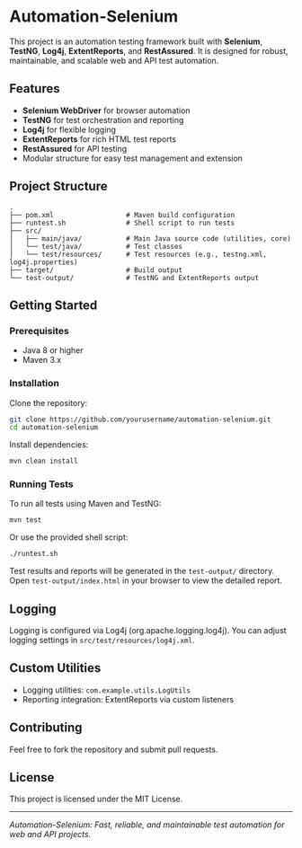 # Automation-Selenium

This project is an automation testing framework built with **Selenium**, **TestNG**, **Log4j**, **ExtentReports**, and **RestAssured**. It is designed for robust, maintainable, and scalable web and API test automation.

## Features

- **Selenium WebDriver** for browser automation
- **TestNG** for test orchestration and reporting
- **Log4j** for flexible logging
- **ExtentReports** for rich HTML test reports
- **RestAssured** for API testing
- Modular structure for easy test management and extension

## Project Structure

```
.
├── pom.xml                  # Maven build configuration
├── runtest.sh               # Shell script to run tests
├── src/
│   ├── main/java/           # Main Java source code (utilities, core)
│   └── test/java/           # Test classes
│   └── test/resources/      # Test resources (e.g., testng.xml, log4j.properties)
├── target/                  # Build output
└── test-output/             # TestNG and ExtentReports output
```

## Getting Started

### Prerequisites

- Java 8 or higher
- Maven 3.x

### Installation

Clone the repository:

```sh
git clone https://github.com/yourusername/automation-selenium.git
cd automation-selenium
```

Install dependencies:

```sh
mvn clean install
```

### Running Tests

To run all tests using Maven and TestNG:

```sh
mvn test
```

Or use the provided shell script:

```sh
./runtest.sh
```

Test results and reports will be generated in the `test-output/` directory. Open `test-output/index.html` in your browser to view the detailed report.

## Logging

Logging is configured via Log4j (org.apache.logging.log4j). You can adjust logging settings in `src/test/resources/log4j.xml`.

## Custom Utilities

- Logging utilities: `com.example.utils.LogUtils`
- Reporting integration: ExtentReports via custom listeners

## Contributing

Feel free to fork the repository and submit pull requests.

## License

This project is licensed under the MIT License.

---

*Automation-Selenium: Fast, reliable, and maintainable test automation for web and API projects.*
